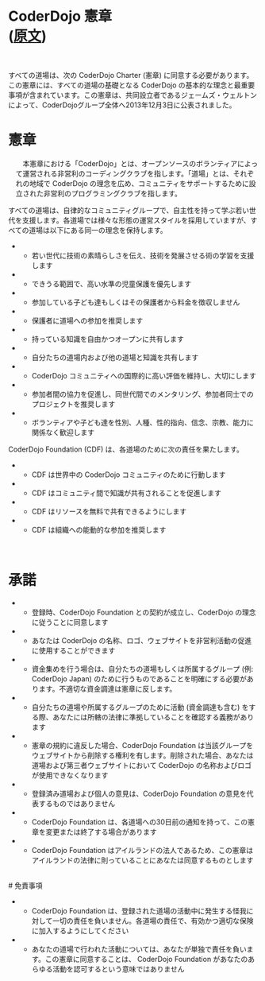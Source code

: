 # CoderDojo 憲章<br/>([原文](/mou/charter_en))
<br/>

すべての道場は、次の CoderDojo Charter (憲章) に同意する必要があります。この憲章には、すべての道場の基礎となる CoderDojo の基本的な理念と最重要事項が含まれています。この憲章は、共同設立者であるジェームズ・ウェルトンによって、CoderDojoグループ全体へ2013年12月3日に公表されました。
<br/>

# 憲章

<p style='counter-increment: keiyaku-paragraph; text-indent: 1em; padding-left: 1pm; margin-left: 15px;'>本憲章における「CoderDojo」とは、オープンソースのボランティアによって運営される非営利のコーディングクラブを指します。「道場」とは、それぞれの地域で CoderDojo の理念を広め、コミュニティをサポートするために設立された非営利のプログラミングクラブを指します。</p>

すべての道場は、自律的なコミュニティグループで、自主性を持って学ぶ若い世代を支援します。各道場では様々な形態の運営スタイルを採用していますが、すべての道場は以下にある同一の理念を保持します。

- - 若い世代に技術の素晴らしさを伝え、技術を発展させる術の学習を支援します
- - できうる範囲で、高い水準の児童保護を優先します
- - 参加している子ども達もしくはその保護者から料金を徴収しません
- - 保護者に道場への参加を推奨します
- - 持っている知識を自由かつオープンに共有します 
- - 自分たちの道場内および他の道場と知識を共有します
- - CoderDojo コミュニティへの国際的に高い評価を維持し、大切にします
- - 参加者間の協力を促進し、同世代間でのメンタリング、参加者同士でのプロジェクトを推奨します
- - ボランティアや子ども達を性別、人種、性的指向、信念、宗教、能力に関係なく歓迎します

CoderDojo Foundation (CDF) は、各道場のために次の責任を果たします。

- - CDF は世界中の CoderDojo コミュニティのために行動します
- - CDF はコミュニティ間で知識が共有されることを促進します
- - CDF はリソースを無料で共有できるようにします
- - CDF は組織への能動的な参加を推奨します
<br/>

# 承諾

- - 登録時、CoderDojo Foundation との契約が成立し、CoderDojo の理念に従うことに同意します
- - あなたは CoderDojo の名称、ロゴ、ウェブサイトを非営利活動の促進に使用することができます
- - 資金集めを行う場合は、自分たちの道場もしくは所属するグループ (例: CoderDojo Japan) のために行うものであることを明確にする必要があります。不適切な資金調達は憲章に反します。
- - 自分たちの道場や所属するグループのために活動 (資金調達も含む) をする際、あなたには所轄の法律に準拠していることを確認する義務があります
- - 憲章の規約に違反した場合、CoderDojo Foundation は当該グループをウェブサイトから削除する権利を有します。削除された場合、あなたは道場および第三者ウェブサイトにおいて CoderDojo の名称およびロゴが使用できなくなります
- - 登録済み道場および個人の意見は、CoderDojo Foundation の意見を代表するものではありません
- - CoderDojo Foundation は、各道場への30日前の通知を持って、この憲章を変更または終了する場合があります
- - CoderDojo Foundation はアイルランドの法人であるため、この憲章はアイルランドの法律に則っていることにあなたは同意するものとします

<br/>
# 免責事項

- - CoderDojo Foundation は、登録された道場の活動中に発生する怪我に対して一切の責任を負いません。各道場の責任で、有効かつ適切な保険に加入するようにしてください
- - あなたの道場で行われた活動については、あなたが単独で責任を負います。この憲章に同意することは、 CoderDojo Foundation があなたのあらゆる活動を認可するという意味ではありません

